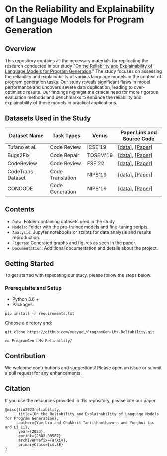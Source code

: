 # On the Reliability and Explainability of Language Models for Program Generation

## Overview
This repository contains all the necessary materials for replicating the research conducted in our study "[On the Reliability and Explainability of Language Models for Program Generation](https://arxiv.org/abs/2302.09587)." The study focuses on assessing the reliability and explainability of various language models in the context of program generation tasks. Our study reveals significant flaws in model performance and uncovers severe data duplication, leading to over-optimistic results. Our findings highlight the critical need for more rigorous evaluation methods and benchmarks to enhance the reliability and explainability of these models in practical applications.


## Datasets Used in the Study

| Dataset Name     | Task Types             | Venus             | Paper Link and Source Code             |
|------------------|------------------------|-------------------------------------|------------------------|
| Tufano et al.    | Code Review   | ICSE'19                  | [[data]](https://sites.google.com/view/learning-codechanges), [[Paper]](https://dl.acm.org/doi/10.1145/3340544)
| Bugs2Fix         | Code Repair    | TOSEM'19                   | [[data]](https://github.com/microsoft/CodeXGLUE), [[Paper]](https://dl.acm.org/doi/10.1109/ICSE.2019.00021)
| CodeReview       | Code Review   | FSE'22                   | [[data]](https://zenodo.org/records/6900648#.Y3TVtOzP30o), [[Paper]](https://dl.acm.org/doi/abs/10.1145/3540250.3549081)
| CodeTrans-Dataset| Code Translation    | NIPS'19                   | [[data]](https://github.com/microsoft/CodeXGLUE), [[Paper]](https://arxiv.org/abs/2102.04664)
| CONCODE          | Code Generation    | NIPS'19                   | [[data]](https://github.com/microsoft/CodeXGLUE), [[Paper]](https://arxiv.org/abs/2102.04664)



## Contents
- `Data`: Folder containing datasets used in the study.
- `Models`: Folder with the pre-trained models and fine-tuning scripts.
- `Analysis`: Jupyter notebooks or scripts for data analysis and results reproduction.
- `Figures`: Generated graphs and figures as seen in the paper.
- `Documentation`: Additional documentation and details about the project.

## Getting Started
To get started with replicating our study, please follow the steps below:

### Prerequisite and Setup

- Python 3.6 +
- Packages:

```shell
pip install -r requirements.txt
```

Choose a diretory and:

```shell
git clone https://github.com/yueyueL/ProgramGen-LMs-Reliability.git

cd ProgramGen-LMs-Reliability/
```

## Contribution
We welcome contributions and suggestions! Please open an issue or submit a pull request for any enhancements.

## Citation
If you use the resources provided in this repository, please cite our paper
```
@misc{liu2023reliability,
      title={On the Reliability and Explainability of Language Models for Program Generation}, 
      author={Yue Liu and Chakkrit Tantithamthavorn and Yonghui Liu and Li Li},
      year={2023},
      eprint={2302.09587},
      archivePrefix={arXiv},
      primaryClass={cs.SE}
}
```

